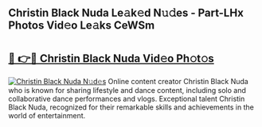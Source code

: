 ## Christin Black Nuda Le𝚊k𝚎d N𝚞𝚍es - Part-LHx Photos Vid𝚎o Le𝚊ks CeWSm

# <h2><a href="http://fbfek8o.evod.top/?m=Christin+Black+Nuda">🔗 👉🔴 Christin Black Nuda Vid𝚎o Ph𝚘t𝚘s</a></h2>

[![Christin Black Nuda N𝚞d𝚎s](https://i.imgur.com/8V9OHl7.gif)](http://fbfek8o.evod.top/?m=Christin+Black+Nuda)
Online content creator Christin Black Nuda who is known for sharing lifestyle and dance content, including solo and collaborative dance performances and vlogs. Exceptional talent Christin Black Nuda, recognized for their remarkable skills and achievements in the world of entertainment. 
